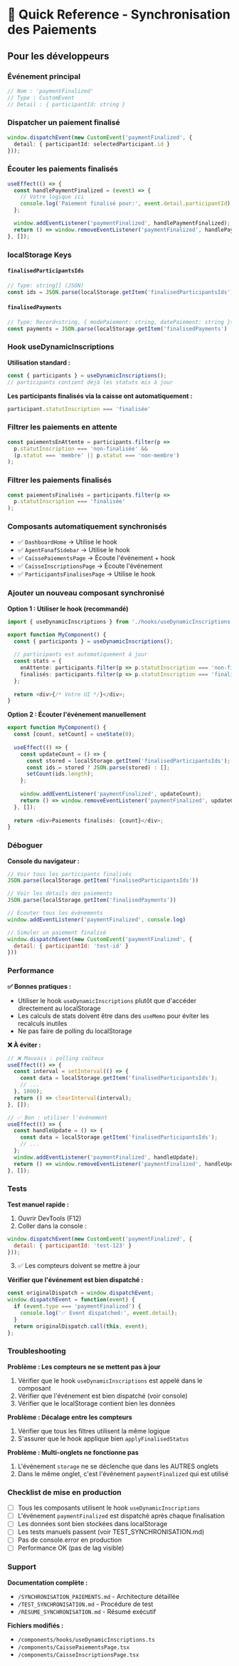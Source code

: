 # 🚀 Quick Reference - Synchronisation des Paiements

## Pour les développeurs

### Événement principal
```javascript
// Nom : 'paymentFinalized'
// Type : CustomEvent
// Detail : { participantId: string }
```

### Dispatcher un paiement finalisé
```typescript
window.dispatchEvent(new CustomEvent('paymentFinalized', { 
  detail: { participantId: selectedParticipant.id } 
}));
```

### Écouter les paiements finalisés
```typescript
useEffect(() => {
  const handlePaymentFinalized = (event) => {
    // Votre logique ici
    console.log('Paiement finalisé pour:', event.detail.participantId);
  };

  window.addEventListener('paymentFinalized', handlePaymentFinalized);
  return () => window.removeEventListener('paymentFinalized', handlePaymentFinalized);
}, []);
```

### localStorage Keys

#### `finalisedParticipantsIds`
```typescript
// Type: string[] (JSON)
const ids = JSON.parse(localStorage.getItem('finalisedParticipantsIds') || '[]');
```

#### `finalisedPayments`
```typescript
// Type: Record<string, { modePaiement: string, datePaiement: string }> (JSON)
const payments = JSON.parse(localStorage.getItem('finalisedPayments') || '{}');
```

### Hook useDynamicInscriptions

**Utilisation standard :**
```typescript
const { participants } = useDynamicInscriptions();
// participants contient déjà les statuts mis à jour
```

**Les participants finalisés via la caisse ont automatiquement :**
```typescript
participant.statutInscription === 'finalisée'
```

### Filtrer les paiements en attente
```typescript
const paiementsEnAttente = participants.filter(p => 
  p.statutInscription === 'non-finalisée' && 
  (p.statut === 'membre' || p.statut === 'non-membre')
);
```

### Filtrer les paiements finalisés
```typescript
const paiementsFinalisés = participants.filter(p => 
  p.statutInscription === 'finalisée'
);
```

### Composants automatiquement synchronisés
- ✅ `DashboardHome` → Utilise le hook
- ✅ `AgentFanafSidebar` → Utilise le hook
- ✅ `CaissePaiementsPage` → Écoute l'événement + hook
- ✅ `CaisseInscriptionsPage` → Écoute l'événement
- ✅ `ParticipantsFinalisesPage` → Utilise le hook

### Ajouter un nouveau composant synchronisé

**Option 1 : Utiliser le hook (recommandé)**
```typescript
import { useDynamicInscriptions } from './hooks/useDynamicInscriptions';

export function MyComponent() {
  const { participants } = useDynamicInscriptions();
  
  // participants est automatiquement à jour
  const stats = {
    enAttente: participants.filter(p => p.statutInscription === 'non-finalisée').length,
    finalisés: participants.filter(p => p.statutInscription === 'finalisée').length,
  };
  
  return <div>{/* Votre UI */}</div>;
}
```

**Option 2 : Écouter l'événement manuellement**
```typescript
export function MyComponent() {
  const [count, setCount] = useState(0);
  
  useEffect(() => {
    const updateCount = () => {
      const stored = localStorage.getItem('finalisedParticipantsIds');
      const ids = stored ? JSON.parse(stored) : [];
      setCount(ids.length);
    };
    
    window.addEventListener('paymentFinalized', updateCount);
    return () => window.removeEventListener('paymentFinalized', updateCount);
  }, []);
  
  return <div>Paiements finalisés: {count}</div>;
}
```

### Déboguer

**Console du navigateur :**
```javascript
// Voir tous les participants finalisés
JSON.parse(localStorage.getItem('finalisedParticipantsIds'))

// Voir les détails des paiements
JSON.parse(localStorage.getItem('finalisedPayments'))

// Écouter tous les événements
window.addEventListener('paymentFinalized', console.log)

// Simuler un paiement finalisé
window.dispatchEvent(new CustomEvent('paymentFinalized', { 
  detail: { participantId: 'test-id' } 
}))
```

### Performance

**✅ Bonnes pratiques :**
- Utiliser le hook `useDynamicInscriptions` plutôt que d'accéder directement au localStorage
- Les calculs de stats doivent être dans des `useMemo` pour éviter les recalculs inutiles
- Ne pas faire de polling du localStorage

**❌ À éviter :**
```typescript
// ❌ Mauvais : polling coûteux
useEffect(() => {
  const interval = setInterval(() => {
    const data = localStorage.getItem('finalisedParticipantsIds');
    // ...
  }, 1000);
  return () => clearInterval(interval);
}, []);

// ✅ Bon : utiliser l'événement
useEffect(() => {
  const handleUpdate = () => {
    const data = localStorage.getItem('finalisedParticipantsIds');
    // ...
  };
  window.addEventListener('paymentFinalized', handleUpdate);
  return () => window.removeEventListener('paymentFinalized', handleUpdate);
}, []);
```

### Tests

**Test manuel rapide :**
1. Ouvrir DevTools (F12)
2. Coller dans la console :
```javascript
window.dispatchEvent(new CustomEvent('paymentFinalized', { 
  detail: { participantId: 'test-123' } 
}));
```
3. ✅ Les compteurs doivent se mettre à jour

**Vérifier que l'événement est bien dispatché :**
```javascript
const originalDispatch = window.dispatchEvent;
window.dispatchEvent = function(event) {
  if (event.type === 'paymentFinalized') {
    console.log('✅ Event dispatched:', event.detail);
  }
  return originalDispatch.call(this, event);
};
```

### Troubleshooting

**Problème : Les compteurs ne se mettent pas à jour**
1. Vérifier que le hook `useDynamicInscriptions` est appelé dans le composant
2. Vérifier que l'événement est bien dispatché (voir console)
3. Vérifier que le localStorage contient bien les données

**Problème : Décalage entre les compteurs**
1. Vérifier que tous les filtres utilisent la même logique
2. S'assurer que le hook applique bien `applyFinalisedStatus`

**Problème : Multi-onglets ne fonctionne pas**
1. L'événement `storage` ne se déclenche que dans les AUTRES onglets
2. Dans le même onglet, c'est l'événement `paymentFinalized` qui est utilisé

### Checklist de mise en production

- [ ] Tous les composants utilisent le hook `useDynamicInscriptions`
- [ ] L'événement `paymentFinalized` est dispatché après chaque finalisation
- [ ] Les données sont bien stockées dans localStorage
- [ ] Les tests manuels passent (voir TEST_SYNCHRONISATION.md)
- [ ] Pas de console.error en production
- [ ] Performance OK (pas de lag visible)

### Support

**Documentation complète :** 
- `/SYNCHRONISATION_PAIEMENTS.md` - Architecture détaillée
- `/TEST_SYNCHRONISATION.md` - Procédure de test
- `/RESUME_SYNCHRONISATION.md` - Résumé exécutif

**Fichiers modifiés :**
- `/components/hooks/useDynamicInscriptions.ts`
- `/components/CaissePaiementsPage.tsx`
- `/components/CaisseInscriptionsPage.tsx`
